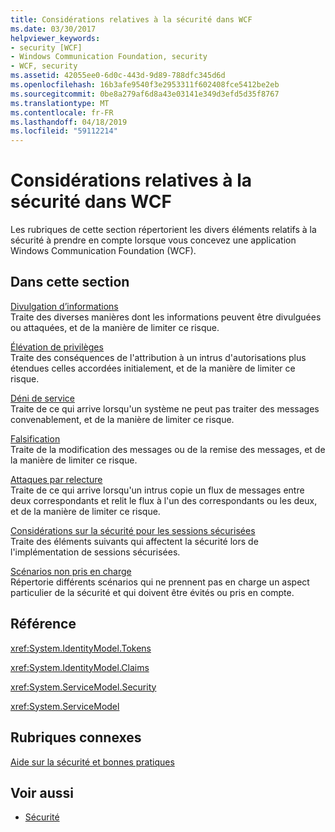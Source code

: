 ```yaml
---
title: Considérations relatives à la sécurité dans WCF
ms.date: 03/30/2017
helpviewer_keywords:
- security [WCF]
- Windows Communication Foundation, security
- WCF, security
ms.assetid: 42055ee0-6d0c-443d-9d89-788dfc345d6d
ms.openlocfilehash: 16b3afe9540f3e2953311f602408fce5412be2eb
ms.sourcegitcommit: 0be8a279af6d8a43e03141e349d3efd5d35f8767
ms.translationtype: MT
ms.contentlocale: fr-FR
ms.lasthandoff: 04/18/2019
ms.locfileid: "59112214"
---
```

# <a name="security-considerations-in-wcf"></a>Considérations relatives à la sécurité dans WCF
Les rubriques de cette section répertorient les divers éléments relatifs à la sécurité à prendre en compte lorsque vous concevez une application Windows Communication Foundation (WCF).  
  
## <a name="in-this-section"></a>Dans cette section  
 [Divulgation d’informations](../../../../docs/framework/wcf/feature-details/information-disclosure.md)  
 Traite des diverses manières dont les informations peuvent être divulguées ou attaquées, et de la manière de limiter ce risque.  
  
 [Élévation de privilèges](../../../../docs/framework/wcf/feature-details/elevation-of-privilege.md)  
 Traite des conséquences de l'attribution à un intrus d'autorisations plus étendues celles accordées initialement, et de la manière de limiter ce risque.  
  
 [Déni de service](../../../../docs/framework/wcf/feature-details/denial-of-service.md)  
 Traite de ce qui arrive lorsqu'un système ne peut pas traiter des messages convenablement, et de la manière de limiter ce risque.  
  
 [Falsification](../../../../docs/framework/wcf/feature-details/tampering.md)  
 Traite de la modification des messages ou de la remise des messages, et de la manière de limiter ce risque.  
  
 [Attaques par relecture](../../../../docs/framework/wcf/feature-details/replay-attacks.md)  
 Traite de ce qui arrive lorsqu'un intrus copie un flux de messages entre deux correspondants et relit le flux à l'un des correspondants ou les deux, et de la manière de limiter ce risque.  
  
 [Considérations sur la sécurité pour les sessions sécurisées](../../../../docs/framework/wcf/feature-details/security-considerations-for-secure-sessions.md)  
 Traite des éléments suivants qui affectent la sécurité lors de l'implémentation de sessions sécurisées.  
  
 [Scénarios non pris en charge](../../../../docs/framework/wcf/feature-details/unsupported-scenarios.md)  
 Répertorie différents scénarios qui ne prennent pas en charge un aspect particulier de la sécurité et qui doivent être évités ou pris en compte.  
  
## <a name="reference"></a>Référence  
 <xref:System.IdentityModel.Tokens>  
  
 <xref:System.IdentityModel.Claims>  
  
 <xref:System.ServiceModel.Security>  
  
 <xref:System.ServiceModel>  
  
## <a name="related-sections"></a>Rubriques connexes  
 [Aide sur la sécurité et bonnes pratiques](../../../../docs/framework/wcf/feature-details/security-guidance-and-best-practices.md)  
  
## <a name="see-also"></a>Voir aussi

- [Sécurité](../../../../docs/framework/wcf/feature-details/security.md)
